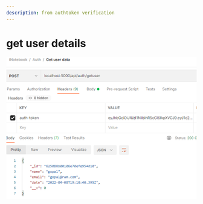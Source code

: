 ```yaml
---
description: from authtoken verification
---
```


# get user details



![](<../../../.gitbook/assets/image (11).png>)
